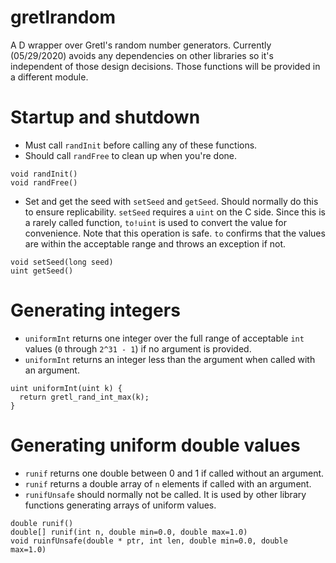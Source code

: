 # gretlrandom

A D wrapper over Gretl's random number generators. Currently (05/29/2020) avoids any dependencies on other libraries so it's independent of those design decisions. Those functions will be provided in a different module.

# Startup and shutdown

- Must call `randInit` before calling any of these functions.
- Should call `randFree` to clean up when you're done.

```
void randInit()
void randFree()
```

- Set and get the seed with `setSeed` and `getSeed`. Should normally do this to ensure replicability. `setSeed` requires a `uint` on the C side. Since this is a rarely called function, `to!uint` is used to convert the value for convenience. Note that this operation is safe. `to` confirms that the values are within the acceptable range and throws an exception if not.

```
void setSeed(long seed)
uint getSeed()
```

# Generating integers

- `uniformInt` returns one integer over the full range of acceptable `int` values (`0` through `2^31 - 1`) if no argument is provided.
- `uniformInt` returns an integer less than the argument when called with an argument.

```
uint uniformInt(uint k) { 
  return gretl_rand_int_max(k);
}
```

# Generating uniform double values

- `runif` returns one double between 0 and 1 if called without an argument.
- `runif` returns a double array of `n` elements if called with an argument.
- `runifUnsafe` should normally not be called. It is used by other library functions generating arrays of uniform values.

```
double runif()
double[] runif(int n, double min=0.0, double max=1.0)
void ruinfUnsafe(double * ptr, int len, double min=0.0, double max=1.0)
```

